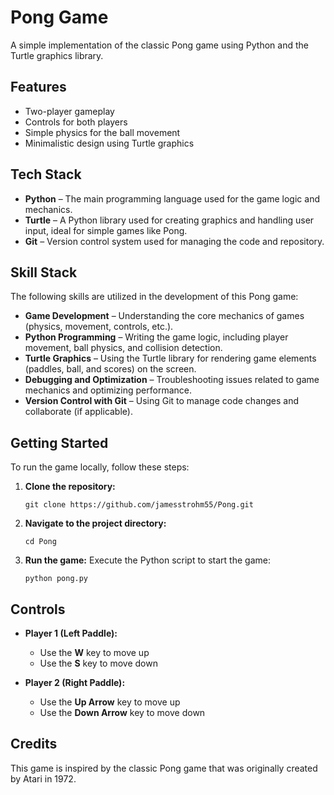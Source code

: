 # Pong Game

A simple implementation of the classic Pong game using Python and the Turtle graphics library.

## Features

- Two-player gameplay
- Controls for both players
- Simple physics for the ball movement
- Minimalistic design using Turtle graphics

## Tech Stack

- **Python** – The main programming language used for the game logic and mechanics.
- **Turtle** – A Python library used for creating graphics and handling user input, ideal for simple games like Pong.
- **Git** – Version control system used for managing the code and repository.

## Skill Stack

The following skills are utilized in the development of this Pong game:

- **Game Development** – Understanding the core mechanics of games (physics, movement, controls, etc.).
- **Python Programming** – Writing the game logic, including player movement, ball physics, and collision detection.
- **Turtle Graphics** – Using the Turtle library for rendering game elements (paddles, ball, and scores) on the screen.
- **Debugging and Optimization** – Troubleshooting issues related to game mechanics and optimizing performance.
- **Version Control with Git** – Using Git to manage code changes and collaborate (if applicable).

## Getting Started

To run the game locally, follow these steps:

1. **Clone the repository:**
   ```
   git clone https://github.com/jamesstrohm55/Pong.git
   ```

2. **Navigate to the project directory:**
   ```
   cd Pong
   ```

3. **Run the game:**
   Execute the Python script to start the game:
   ```
   python pong.py
   ```

## Controls

- **Player 1 (Left Paddle):** 
  - Use the **W** key to move up
  - Use the **S** key to move down

- **Player 2 (Right Paddle):**
  - Use the **Up Arrow** key to move up
  - Use the **Down Arrow** key to move down

## Credits

This game is inspired by the classic Pong game that was originally created by Atari in 1972.
